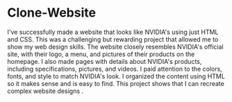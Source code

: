 # Clone-Website

I've successfully made a website that looks like NVIDIA's using just HTML and CSS. This was a challenging but rewarding project that allowed me to show my web design skills.
The website closely resembles NVIDIA's official site, with their logo, a menu, and pictures of their products on the homepage. I also made pages with details about NVIDIA's products, including specifications, pictures, and videos.
I paid attention to the colors, fonts, and style to match NVIDIA's look.
I organized the content using HTML so it makes sense and is easy to find. 
This project shows that I can recreate complex website designs .

